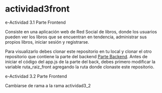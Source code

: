 # actividad3front
e-Actividad 3.1 Parte Frontend

Consiste en una aplicación web de Red Social de libros, donde los usuarios pueden ver los libros que se encuentran en tendencia, administrar sus propios libros, iniciar sesión y registrarse.

Para visualizarlo debes clonar este repositorio en tu local y clonar el otro repositorio que contiene la parte del backend [Parte Backend](https://github.com/esteban17d/actividad3back). Antes de iniciar el código del app.js de la parte del back, debes primero modificar la variable ruta_raiz_front agregando la ruta donde clonaste este repositorio.

e-Actividad 3.2 Parte Frontend

Cambiarse de rama a la rama actividad3_2
